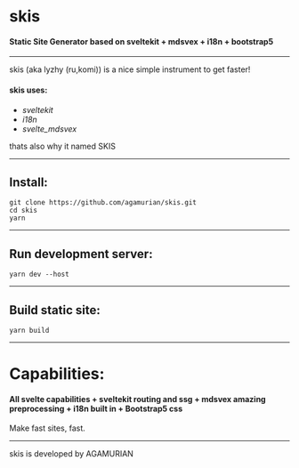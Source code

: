 <div class="container my-5">

# skis

#### Static Site Generator based on sveltekit + mdsvex + i18n + bootstrap5

---
skis (aka lyzhy (ru,komi)) is a nice simple instrument to get faster!

#### skis uses:
- _sveltekit_
- _i18n_
- _svelte_mdsvex_
 
 thats also why it named SKIS

---

## Install:
```
git clone https://github.com/agamurian/skis.git
cd skis
yarn

```

---

## Run development server:
```
yarn dev --host

```

---

## Build static site:
```
yarn build

```

---

# Capabilities:

#### All svelte capabilities + sveltekit routing and ssg + mdsvex amazing preprocessing + i18n built in + Bootstrap5 css
Make fast sites, fast.

---

skis is developed by AGAMURIAN

</div>
